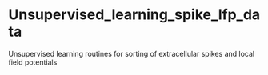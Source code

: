 # Unsupervised_learning_spike_lfp_data
Unsupervised learning routines for sorting of extracellular spikes and local field potentials
